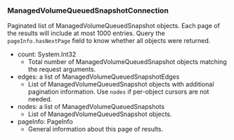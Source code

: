 ### ManagedVolumeQueuedSnapshotConnection
Paginated list of ManagedVolumeQueuedSnapshot objects. Each page of the results will include at most 1000 entries. Query the `pageInfo.hasNextPage` field to know whether all objects were returned.

- count: System.Int32
  - Total number of ManagedVolumeQueuedSnapshot objects matching the request arguments.
- edges: a list of ManagedVolumeQueuedSnapshotEdges
  - List of ManagedVolumeQueuedSnapshot objects with additional pagination information. Use `nodes` if per-object cursors are not needed.
- nodes: a list of ManagedVolumeQueuedSnapshots
  - List of ManagedVolumeQueuedSnapshot objects.
- pageInfo: PageInfo
  - General information about this page of results.
